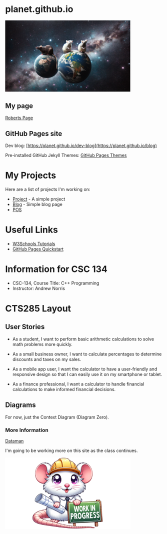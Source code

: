 # planet.github.io

<img src="RatPlanet.png" width="400"></img>

## My page

<a href="rat.md">Roberts Page</a>
## GitHub Pages site

Dev blog: [https://planet.github.io/dev-blog](https://planet.github.io/blog)

Pre-installed GitHub Jekyll Themes: [GitHub Pages Themes](https://pages.github.com/themes/)

# My Projects
Here are a list of projects I'm working on:

- [Project](https://github.com/PlanetaryPinky/CTS285-Project-1) - A simple project
- [Blog](https://github.com/planet/blog) - Simple blog page
- [POS](https://github.com/PlanetaryPinky/planet.github.io/commit/66ea3864e3f365502394f179045de8ccc9181f3b)

# Useful Links
- [W3Schools Tutorials](https://www.w3schools.com/)
- [GitHub Pages Quickstart](https://pages.github.com)

# Information for CSC 134
- CSC-134, Course Title: C++ Programming
- Instructor: Andrew Norris

# CTS285 Layout


## User Stories
- As a student, I want to perform basic arithmetic calculations to solve math problems more quickly.

- As a small business owner, I want to calculate percentages to determine discounts and taxes on my sales.

- As a mobile app user, I want the calculator to have a user-friendly and responsive design so that I can easily use it on my smartphone or tablet.

- As a finance professional, I want a calculator to handle financial calculations to make informed financial decisions.

## Diagrams
For now, just the Context Diagram (Diagram Zero).

### More Information
[Dataman](Calculator.py)

I'm going to be working more on this site as the class continues.

<img src="workinprogress.png" width="400"></img>

